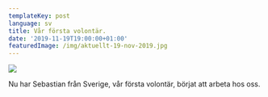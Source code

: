 ```yaml
---
templateKey: post
language: sv
title: Vår första volontär.
date: '2019-11-19T19:00:00+01:00'
featuredImage: /img/aktuellt-19-nov-2019.jpg
---
```

![](/img/aktuellt-19-nov-2019.jpg)

Nu har Sebastian från Sverige, vår första volontär, börjat att arbeta hos oss.

